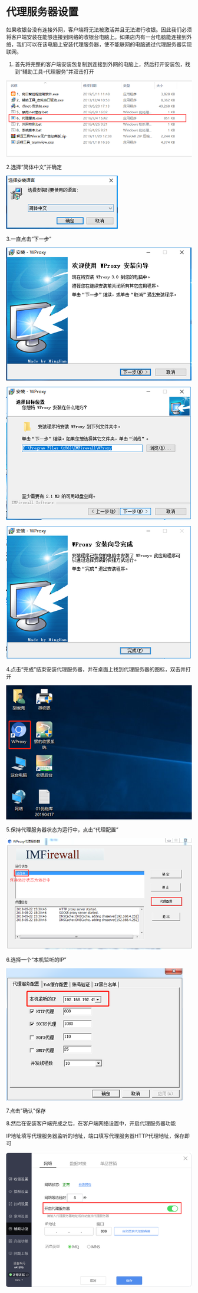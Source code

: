 # 代理服务器设置

如果收银台没有连接外网，客户端将无法被激活并且无法进行收银。因此我们必须将客户端安装在能够连接到网络的收银台电脑上。如果店内有一台电脑能连接到外络，我们可以在该电脑上安装代理服务器，使不能联网的电脑通过代理服务器实现联网。

1. 首先将完整的客户端安装包复制到连接到外网的电脑上，然后打开安装包，找到“辅助工具-代理服务”并双击打开

![](/image/image36.png)

2.选择“简体中文”并确定

![](/assets/1ort.png)

3.一直点击“下一步”

![](/assets/12rt.png)

![](/assets/3ort.png)

![](/assets/2.png)

4.点击“完成”结束安装代理服务器，并在桌面上找到代理服务器的图标，双击并打开

![](/assets/4rt.png)

5.保持代理服务器状态为运行中，点击“代理配置”

![](/assets/5.png)

6.选择一个“本机监听的IP”

![](/assets/5rt.png)

7.点击"确认"保存

8.然后在安装客户端完成之后，在客户端网络设置中，开启代理服务器功能

IP地址填写代理服务器监听的地址，端口填写代理服务器HTTP代理地址，保存即可

![](/image/image37.png)

